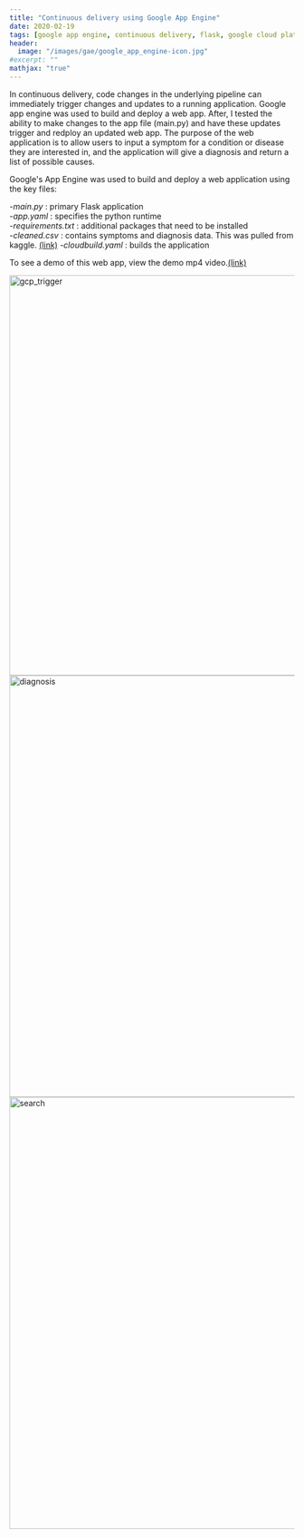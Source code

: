 ```yaml
---
title: "Continuous delivery using Google App Engine"
date: 2020-02-19
tags: [google app engine, continuous delivery, flask, google cloud platform]
header:
  image: "/images/gae/google_app_engine-icon.jpg"
#excerpt: ""
mathjax: "true"
---
```


In continuous delivery, code changes in the underlying pipeline can immediately trigger changes and updates to a running application. Google app engine  was used to build and deploy a web app. After, I tested the ability to make changes to the app file (main.py) and have these updates trigger and redploy an  updated web app. The purpose of the web application is to allow users to input a symptom for a condition or disease they are interested in, and the application will give a diagnosis and return a list of possible causes.

Google's App Engine was used to build and deploy a web application using the key files:

-*main.py* : primary Flask application   
-*app.yaml* :  specifies the python runtime  
-*requirements.txt* : additional packages that need to be installed  
-*cleaned.csv* : contains symptoms and diagnosis data. This was pulled from kaggle. [(link)](https://www.kaggle.com/plarmuseau/sdsort)
-*cloudbuild.yaml* : builds the application  

To see a demo of this web app, view the demo mp4 video.[(link)](https://github.com/jtwang1027/contint)  

<img width="706" alt="gcp_trigger" src="https://user-images.githubusercontent.com/46359281/75284851-8cd23300-57e3-11ea-9d24-4b5685b5849b.png">
<img width="744" alt="diagnosis" src="https://user-images.githubusercontent.com/46359281/75284881-98bdf500-57e3-11ea-87ae-1a97c7b0b89b.png">
<img width="762" alt="search" src="https://user-images.githubusercontent.com/46359281/75284908-a1aec680-57e3-11ea-8053-a1640e6482f9.png">

